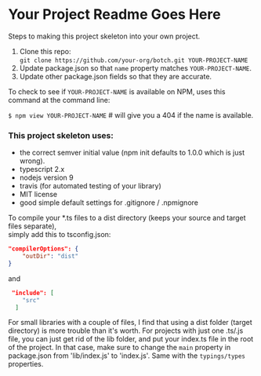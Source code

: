

# Your Project Readme Goes Here

Steps to making this project skeleton into your own project.

1. Clone this repo: <br>
    `git clone https://github.com/your-org/botch.git YOUR-PROJECT-NAME`
2. Update package.json so that `name` property matches `YOUR-PROJECT-NAME`.
3. Update other package.json fields so that they are accurate.

To check to see if `YOUR-PROJECT-NAME` is available on NPM, uses this command at the command line:

`$ npm view YOUR-PROJECT-NAME`  # will give you a 404 if the name is available.


### This project skeleton uses:

* the correct semver initial value (npm init defaults to 1.0.0 which is just wrong).
* typescript 2.x
* nodejs version 9
* travis (for automated testing of your library)
* MIT license
* good simple default settings for .gitignore / .npmignore



To compile your *.ts files to a dist directory (keeps your source and target files separate),
<br>
simply add this to tsconfig.json:


```json
"compilerOptions": {
    "outDir": "dist"
}
```

and

```json
 "include": [
    "src"
  ]
```

For small libraries with a couple of files, I find that using a dist folder (target directory) is more trouble
than it's worth. For projects with just one .ts/.js file, you can just get rid of the lib folder, and put your index.ts
file in the root of the project. In that case, make sure to change the `main` property in package.json from 'lib/index.js' to
'index.js'. Same with the `typings/types` properties.
